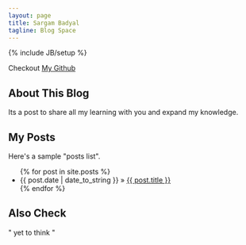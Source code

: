 ```yaml
---
layout: page
title: Sargam Badyal
tagline: Blog Space
---
```

{% include JB/setup %}

Checkout [My Github ](https://github.com/sargambadyal)

## About This Blog

Its a post to share all my learning with you and expand my knowledge.

## My Posts

Here's a sample "posts list".

<ul class="posts">
  {% for post in site.posts %}
    <li><span>{{ post.date | date_to_string }}</span> &raquo; <a href="{{ BASE_PATH }}{{ post.url }}">{{ post.title }}</a></li>
  {% endfor %}
</ul>

## Also Check

" yet to think "


